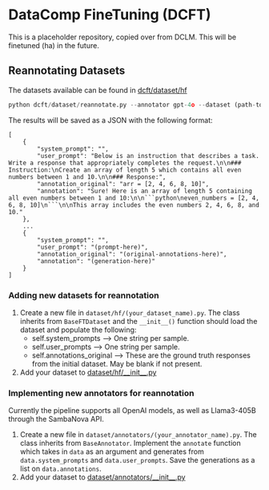 # DataComp FineTuning (DCFT)

This is a placeholder repository, copied over from DCLM. This will be finetuned (ha) in the future.

## Reannotating Datasets
The datasets available can be found in [dcft/dataset/hf](dcft/dataset/hf)
```python
python dcft/dataset/reannotate.py --annotator gpt-4o --dataset (path-to-hf-dataset) 
```
The results will be saved as a JSON with the following format:
```
[
    {
        "system_prompt": "",
        "user_prompt": "Below is an instruction that describes a task. Write a response that appropriately completes the request.\n\n### Instruction:\nCreate an array of length 5 which contains all even numbers between 1 and 10.\n\n### Response:",
        "annotation_original": "arr = [2, 4, 6, 8, 10]",
        "annotation": "Sure! Here is an array of length 5 containing all even numbers between 1 and 10:\n\n```python\neven_numbers = [2, 4, 6, 8, 10]\n```\n\nThis array includes the even numbers 2, 4, 6, 8, and 10."
    },
    ...
    {
        "system_prompt": "",
        "user_prompt": "(prompt-here)",
        "annotation_original": "(original-annotations-here)",
        "annotation": "(generation-here)"
    }
]
```

### Adding new datasets for reannotation
1. Create a new file in `dataset/hf/(your_dataset_name).py`. The class inherits from `BaseFTDataset` and the `__init__()` function should load the dataset and populate the following:
    - self.system_prompts --> One string per sample.
    - self.user_prompts --> One string per sample.
    - self.annotations_original --> These are the ground truth responses from the initial dataset. May be blank if not present.
2. Add your dataset to [dataset/hf/\_\_init\_\_.py](dataset/hf/__init__.py)


### Implementing new annotators for reannotation
Currently the pipeline supports all OpenAI models, as well as Llama3-405B through the SambaNova API.
1. Create a new file in `dataset/annotators/(your_annotator_name).py`. The class inherits from `BaseAnnotator`. Implement the `annotate` function which takes in `data` as an argument and generates from `data.system_prompts` and `data.user_prompts`. Save the generations as a list on `data.annotations`.
2. Add your dataset to [dataset/annotators/\_\_init\_\_.py](dataset/annotators/__init__.py)